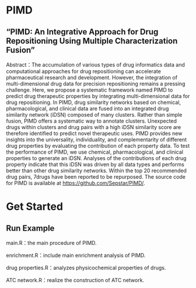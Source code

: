 # PIMD

## “PIMD: An Integrative Approach for Drug Repositioning Using Multiple Characterization Fusion”

Abstract：The accumulation of various types of drug informatics data and computational approaches for drug repositioning can accelerate pharmaceutical research and development. However, the integration of multi-dimensional drug data for precision repositioning remains a pressing challenge. Here, we propose a systematic framework named PIMD to predict drug therapeutic properties by integrating multi-dimensional data for drug repositioning. In PIMD, drug similarity networks based on chemical, pharmacological, and clinical data are fused into an integrated drug similarity network (iDSN) composed of many clusters. Rather than simple fusion, PIMD offers a systematic way to annotate clusters. Unexpected drugs within clusters and drug pairs with a high iDSN similarity score are therefore identified to predict novel therapeutic uses. PIMD provides new insights into the universality, individuality, and complementarity of different drug properties by evaluating the contribution of each property data. To test the performance of PIMD, we use chemical, pharmacological, and clinical properties to generate an iDSN. Analyses of the contributions of each drug property indicate that this iDSN was driven by all data types and performs better than other drug similarity networks. Within the top 20 recommended drug pairs, 7drugs have been reported to be repurposed. The source code for PIMD is available at https://github.com/Sepstar/PIMD/.

# Get Started

## Run Example

main.R：the main procedure of PIMD.

enrichment.R：include main enrichment analysis of PIMD.

drug properties.R：analyzes physicochemical properties of drugs.

ATC network.R：realize the  construction of ATC network.
